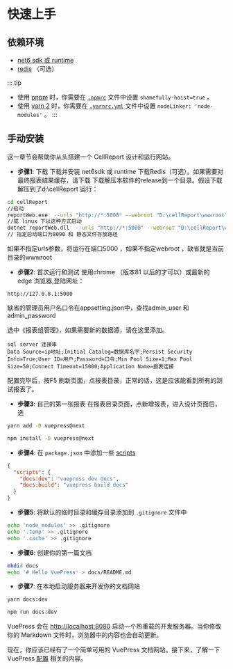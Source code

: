 # 快速上手

## 依赖环境

- [net6 sdk 或 runtime](https://nodejs.org/)
- [redis](https://classic.yarnpkg.com/zh-Hans/) （可选）

::: tip
- 使用 [pnpm](https://pnpm.io/zh/) 时，你需要在 [`.npmrc`](https://pnpm.io/zh/npmrc#shamefully-hoist) 文件中设置 `shamefully-hoist=true` 。
- 使用 [yarn 2](https://yarnpkg.com/) 时，你需要在 [`.yarnrc.yml`](https://yarnpkg.com/configuration/yarnrc#nodeLinker) 文件中设置 `nodeLinker: 'node-modules'` 。
:::

## 手动安装

这一章节会帮助你从头搭建一个 CellReport 设计和运行网站。

- **步骤1**: 下载
下载并安装 net6sdk 或 runtime 
下载Redis（可选）。如果需要对最终报表结果缓存，请下载
下载解压本软件的release到一个目录。假设下载解压到了d:\\cellReport
运行：
```bash
cd cellReport
//启动
reportWeb.exe  --urls "http://*:5000" --webroot "D:\cellReport\wwwroot"
//或 linux 下以这种方式启动
dotnet reportWeb.dll  --urls "http://*:5000" --webroot "D:\cellReport\wwwroot"
// 指定启动端口为8090 和 静态文件存放路径
```
如果不指定urls参数，将运行在端口5000 ，如果不指定webroot ，缺省就是当前目录的wwwroot

- **步骤2**: 首次运行和测试
使用chrome （版本81 以后的才可以）或最新的 edge 浏览器,登陆网址：
```
http://127.0.0.1:5000
```
缺省的管理员用户名口令在appsetting.json中，查找admin_user 和 admin_password

选中《报表组管理》，如果需要新的数据源，请在这里添加。
```
sql server 连接串
Data Source=ip地址;Initial Catalog=数据库名字;Persist Security Info=True;User ID=用户;Password=口令;Min Pool Size=1;Max Pool Size=50;Connect Timeout=15000;Application Name=报表连接
```
配置完毕后，按F5 刷新页面，点报表目录，正常的话，这是应该能看到所有的测试报表了。

- **步骤3**: 自己的第一张报表
在报表目录页面，点新增报表，进入设计页面后，选
<CodeGroup>
  <CodeGroupItem title="YARN" active>

```bash
yarn add -D vuepress@next
```

  </CodeGroupItem>

  <CodeGroupItem title="NPM">

```bash
npm install -D vuepress@next
```

  </CodeGroupItem>
</CodeGroup>

- **步骤4**: 在 `package.json` 中添加一些 [scripts](https://classic.yarnpkg.com/zh-Hans/docs/package-json#toc-scripts)

```json
{
  "scripts": {
    "docs:dev": "vuepress dev docs",
    "docs:build": "vuepress build docs"
  }
}
```

- **步骤5**: 将默认的临时目录和缓存目录添加到 `.gitignore` 文件中

```bash
echo 'node_modules' >> .gitignore
echo '.temp' >> .gitignore
echo '.cache' >> .gitignore
```

- **步骤6**: 创建你的第一篇文档

```bash
mkdir docs
echo '# Hello VuePress' > docs/README.md
```

- **步骤7**: 在本地启动服务器来开发你的文档网站

<CodeGroup>
  <CodeGroupItem title="YARN" active>

```bash
yarn docs:dev
```

  </CodeGroupItem>

  <CodeGroupItem title="NPM">

```bash
npm run docs:dev
```

  </CodeGroupItem>
</CodeGroup>

  VuePress 会在 [http://localhost:8080](http://localhost:8080) 启动一个热重载的开发服务器。当你修改你的 Markdown 文件时，浏览器中的内容也会自动更新。

现在，你应该已经有了一个简单可用的 VuePress 文档网站。接下来，了解一下 VuePress [配置](./configuration.md) 相关的内容。